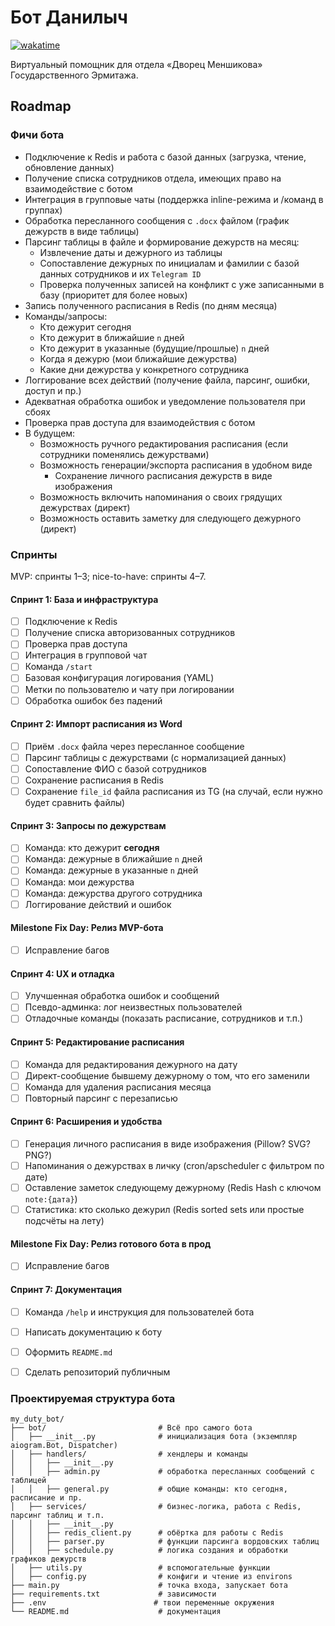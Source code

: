 # Бот Данилыч

[![wakatime](https://wakatime.com/badge/user/45d08a79-2677-4493-83b7-77be5bfef3a9/project/b6d8a21b-5616-4c4b-a10c-0c612acb2fa2.svg)](https://wakatime.com/badge/user/45d08a79-2677-4493-83b7-77be5bfef3a9/project/b6d8a21b-5616-4c4b-a10c-0c612acb2fa2)

Виртуальный помощник для отдела «Дворец Меншикова» Государственного Эрмитажа.

## Roadmap

### Фичи бота

- Подключение к Redis и работа с базой данных (загрузка, чтение, обновление данных)
- Получение списка сотрудников отдела, имеющих право на взаимодействие с ботом
- Интеграция в групповые чаты (поддержка inline-режима и /команд в группах)
- Обработка пересланного сообщения с `.docx` файлом (график дежурств в виде таблицы)
- Парсинг таблицы в файле и формирование дежурств на месяц:
  - Извлечение даты и дежурного из таблицы
  - Сопоставление дежурных по инициалам и фамилии с базой данных сотрудников и их `Telegram ID`
  - Проверка полученных записей на конфликт с уже записанными в базу (приоритет для более новых)
- Запись полученного расписания в Redis (по дням месяца)
- Команды/запросы:
  - Кто дежурит сегодня
  - Кто дежурит в ближайшие `n` дней
  - Кто дежурит в указанные (будущие/прошлые) `n` дней
  - Когда я дежурю (мои ближайшие дежурства)
  - Какие дни дежурства у конкретного сотрудника
- Логгирование всех действий (получение файла, парсинг, ошибки, доступ и пр.)
- Адекватная обработка ошибок и уведомление пользователя при сбоях
- Проверка прав доступа для взаимодействия с ботом
- В будущем:
    - Возможность ручного редактирования расписания (если сотрудники поменялись дежурствами)
    - Возможность генерации/экспорта расписания в удобном виде
        - Сохранение личного расписания дежурств в виде изображения
    - Возможность включить напоминания о своих грядущих дежурствах (директ)
    - Возможность оставить заметку для следующего дежурного (директ)

### Спринты

MVP: спринты 1–3; nice-to-have: спринты 4–7.

#### Спринт 1: База и инфраструктура

- [ ] Подключение к Redis
- [ ] Получение списка авторизованных сотрудников
- [ ] Проверка прав доступа
- [ ] Интеграция в групповой чат
- [ ] Команда `/start`
- [ ] Базовая конфигурация логирования (YAML)
- [ ] Метки по пользователю и чату при логировании
- [ ] Обработка ошибок без падений

#### Спринт 2: Импорт расписания из Word

- [ ] Приём `.docx` файла через пересланное сообщение
- [ ] Парсинг таблицы с дежурствами (с нормализацией данных)
- [ ] Сопоставление ФИО с базой сотрудников
- [ ] Сохранение расписания в Redis
- [ ] Сохранение `file_id` файла расписания из TG (на случай, если нужно будет сравнить файлы)

#### Спринт 3: Запросы по дежурствам

- [ ] Команда: кто дежурит **сегодня**
- [ ] Команда: дежурные в ближайшие `n` дней
- [ ] Команда: дежурные в указанные `n` дней
- [ ] Команда: мои дежурства
- [ ] Команда: дежурства другого сотрудника
- [ ] Логгирование действий и ошибок

#### Milestone Fix Day: Релиз MVP-бота

- [ ] Исправление багов

#### Спринт 4: UX и отладка

- [ ] Улучшенная обработка ошибок и сообщений
- [ ] Псевдо-админка: лог неизвестных пользователей
- [ ] Отладочные команды (показать расписание, сотрудников и т.п.)

#### Спринт 5: Редактирование расписания

- [ ] Команда для редактирования дежурного на дату
- [ ] Директ-сообщение бывшему дежурному о том, что его заменили
- [ ] Команда для удаления расписания месяца
- [ ] Повторный парсинг с перезаписью

#### Спринт 6: Расширения и удобства

- [ ] Генерация личного расписания в виде изображения (Pillow? SVG? PNG?)
- [ ] Напоминания о дежурствах в личку (cron/apscheduler с фильтром по дате)
- [ ] Оставление заметок следующему дежурному (Redis Hash с ключом `note:{дата}`)
- [ ] Статистика: кто сколько дежурил (Redis sorted sets или простые подсчёты на лету)

#### Milestone Fix Day: Релиз готового бота в прод

- [ ] Исправление багов

#### Спринт 7: Документация
- [ ] Команда `/help` и инструкция для пользователей бота
- [ ] Написать документацию к боту
- [ ] Оформить `README.md`
- [ ] Сделать репозиторий публичным



### Проектируемая структура бота

```
my_duty_bot/
├── bot/                         # Всё про самого бота
│   ├── __init__.py              # инициализация бота (экземпляр aiogram.Bot, Dispatcher)
│   ├── handlers/                # хендлеры и команды
│   │   ├── __init__.py
│   │   ├── admin.py             # обработка пересланных сообщений с таблицей
│   │   ├── general.py           # общие команды: кто сегодня, расписание и пр.
│   ├── services/                # бизнес-логика, работа с Redis, парсинг таблиц и т.п.
│   │   ├── __init__.py
│   │   ├── redis_client.py      # обёртка для работы с Redis
│   │   ├── parser.py            # функции парсинга вордовских таблиц
│   │   ├── schedule.py          # логика создания и обработки графиков дежурств
│   ├── utils.py                 # вспомогательные функции
│   ├── config.py                # конфиги и чтение из environs
├── main.py                      # точка входа, запускает бота
├── requirements.txt             # зависимости
├── .env                        # твои переменные окружения
└── README.md                    # документация
```
